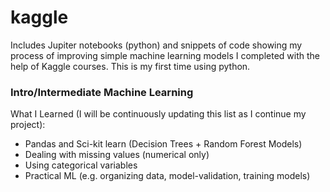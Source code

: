 # kaggle
Includes Jupiter notebooks (python) and snippets of code showing my process of improving simple machine learning models I completed with the help of Kaggle courses. This is my first time using python.

### Intro/Intermediate Machine Learning

What I Learned (I will be continuously updating this list as I continue my project):
- Pandas and Sci-kit learn (Decision Trees + Random Forest Models)
- Dealing with missing values (numerical only)
- Using categorical variables
- Practical ML (e.g. organizing data, model-validation, training models) 
